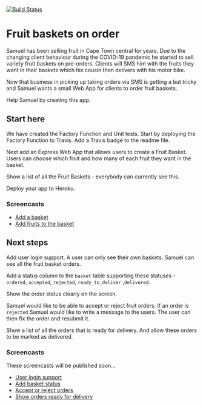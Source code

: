 [![Build Status](https://app.travis-ci.com/NonzwakaziMgxaji/fruit-basket-app.svg?branch=main)](https://app.travis-ci.com/NonzwakaziMgxaji/fruit-basket-app)

# Fruit baskets on order

Samuel has been selling fruit in Cape Town central for years. Due to the changing client behaviour during the COVID-19 pandemic he started to sell variety fruit baskets on pre-orders. Clients will SMS him with the fruits they want in their baskets which his cousin then delivers with his motor bike.

Now that business in picking up taking orders via SMS is getting a but tricky and Samuel wants a small Web App for clients to order fruit baskets.

Help Samuel by creating this app.

## Start here

We have created the Factory Function and Unit tests. Start by deploying the Factory Function to Travis. Add a Travis badge to the readme file.

Next add an Express Web App that allows users to create a Fruit Basket. Users can choose which fruit and how many of each fruit they want in the basket.

Show a list of all the Fruit Baskets - everybody can currently see this.

Deploy your app to Heroku.

### Screencasts

* [Add a basket](https://www.youtube.com/embed/I2v7kkHCuFI)
* [Add fruits to the basket](https://www.youtube.com/embed/G5PmuyjVCrc)

## Next steps

Add user login support. A user can only see their own baskets. Samuel can see all the fruit basket orders.

Add a status column to the `basket` table supporting these statuses - `ordered`, `accepted`, `rejected`, `ready_to_deliver` ,`delivered`.

Show the order status clearly on the screen.

Samuel would like to be able to accept or reject fruit orders. If an order is `rejected` Samuel would like to write a message to the users. The user can then fix the order and resubmit it.

Show a list of all the orders that is ready for delivery. And allow these orders to be marked as delivered.

### Screencasts

These screencasts will be published soon...

* [User login support](#)
* [Add basket status](#)
* [Accept or reject orders](#)
* [Show orders ready for delivery](#)



